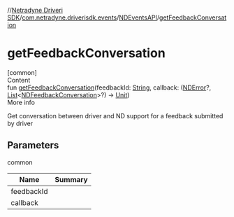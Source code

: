 //[Netradyne Driveri SDK](../../index.md)/[com.netradyne.driverisdk.events](../index.md)/[NDEventsAPI](index.md)/[getFeedbackConversation](get-feedback-conversation.md)



# getFeedbackConversation  
[common]  
Content  
fun [getFeedbackConversation](get-feedback-conversation.md)(feedbackId: [String](https://kotlinlang.org/api/latest/jvm/stdlib/kotlin/-string/index.html), callback: ([NDError](../../com.netradyne.driverisdk/-n-d-error/index.md)?, [List](https://kotlinlang.org/api/latest/jvm/stdlib/kotlin.collections/-list/index.html)<[NDFeedbackConversation](../../com.netradyne.driverisdk.eventFeedback/-n-d-feedback-conversation/index.md)>?) -> [Unit](https://kotlinlang.org/api/latest/jvm/stdlib/kotlin/-unit/index.html))  
More info  


Get conversation between driver and ND support for a feedback submitted by driver



## Parameters  
  
common  
  
|  Name|  Summary| 
|---|---|
| <a name="com.netradyne.driverisdk.events/NDEventsAPI/getFeedbackConversation/#kotlin.String#kotlin.Function2[com.netradyne.driverisdk.NDError?,kotlin.collections.List[com.netradyne.driverisdk.eventFeedback.NDFeedbackConversation]?,kotlin.Unit]/PointingToDeclaration/"></a>feedbackId| <a name="com.netradyne.driverisdk.events/NDEventsAPI/getFeedbackConversation/#kotlin.String#kotlin.Function2[com.netradyne.driverisdk.NDError?,kotlin.collections.List[com.netradyne.driverisdk.eventFeedback.NDFeedbackConversation]?,kotlin.Unit]/PointingToDeclaration/"></a>
| <a name="com.netradyne.driverisdk.events/NDEventsAPI/getFeedbackConversation/#kotlin.String#kotlin.Function2[com.netradyne.driverisdk.NDError?,kotlin.collections.List[com.netradyne.driverisdk.eventFeedback.NDFeedbackConversation]?,kotlin.Unit]/PointingToDeclaration/"></a>callback| <a name="com.netradyne.driverisdk.events/NDEventsAPI/getFeedbackConversation/#kotlin.String#kotlin.Function2[com.netradyne.driverisdk.NDError?,kotlin.collections.List[com.netradyne.driverisdk.eventFeedback.NDFeedbackConversation]?,kotlin.Unit]/PointingToDeclaration/"></a>
  
  



